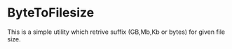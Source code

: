 ByteToFilesize
==============

This is a simple utility which retrive suffix (GB,Mb,Kb or bytes) for given file size.
